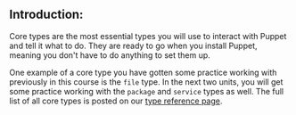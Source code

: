 <h2>Introduction:</h2>
Core types are the most essential types you will use to interact with Puppet and tell it what to do. They are ready to go when you install Puppet, meaning you don't have to do anything to set them up. </p> 
<p>One example of a core type you have gotten some practice working with previously in this course is the <code>file</code> type. In the next two units, you will get some practice working with the <code>package</code> and <code>service</code> types as well. The full list of all core types is posted on our <a href="https://puppet.com/docs/puppet/5.3/type.html">type reference page</a>.</p>